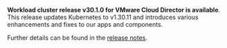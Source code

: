 **Workload cluster release v30.1.0 for VMware Cloud Director is available**. This release updates Kubernetes to v1.30.11 and introduces various enhancements and fixes to our apps and components.

Further details can be found in the [release notes](https://docs.giantswarm.io/changes/capvcd-releases/releases/cloud-director-30.1.0).
